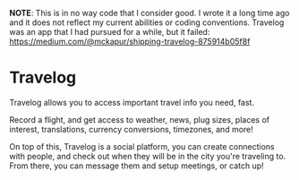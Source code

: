 **NOTE**: This is in no way code that I consider good. I wrote it a long time ago and it does not reflect my current abilities or coding conventions. Travelog was an app that I had pursued for a while, but it failed: https://medium.com/@mckapur/shipping-travelog-875914b05f8f

# Travelog

Travelog allows you to access important travel info you need, fast.

Record a flight, and get access to weather, news, plug sizes, places of interest, translations, currency conversions, timezones, and more!

On top of this, Travelog is a social platform, you can create connections with people, and check out when they will be in the city you're traveling to. From there, you can message them and setup meetings, or catch up!
